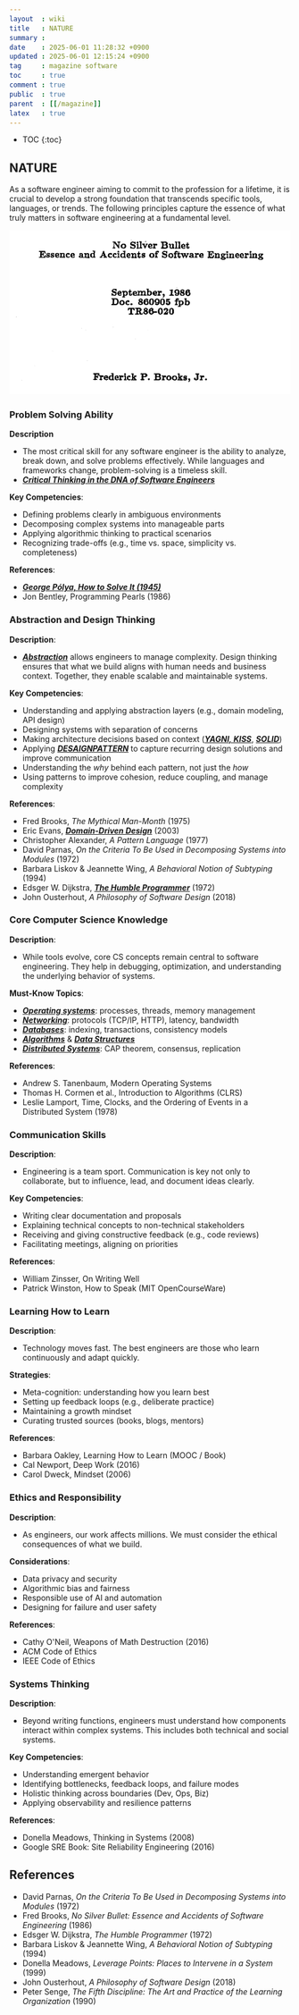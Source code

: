 ```yaml
---
layout  : wiki
title   : NATURE
summary : 
date    : 2025-06-01 11:28:32 +0900
updated : 2025-06-01 12:15:24 +0900
tag     : magazine software
toc     : true
comment : true
public  : true
parent  : [[/magazine]]
latex   : true
---
```

* TOC
{:toc}

## NATURE

As a software engineer aiming to commit to the profession for a lifetime, it is crucial to develop a strong foundation that transcends specific tools, languages, or trends. The following principles capture the essence of what truly matters in software engineering at a fundamental level.

![](/resource/wiki/magazine-nature/no-silver-bullets.png)

### Problem Solving Ability

__Description__
- The most critical skill for any software engineer is the ability to analyze, break down, and solve problems effectively. While languages and frameworks change, problem-solving is a timeless skill.
- ___[Critical Thinking in the DNA of Software Engineers](https://klarciel.net/wiki/magazine/magazine-critical-thinking/)___

__Key Competencies__:
- Defining problems clearly in ambiguous environments
- Decomposing complex systems into manageable parts
- Applying algorithmic thinking to practical scenarios
- Recognizing trade-offs (e.g., time vs. space, simplicity vs. completeness)

__References__:
- ___[George Pólya, How to Solve It (1945)](https://en.wikipedia.org/wiki/How_to_Solve_It)___
- Jon Bentley, Programming Pearls (1986)

### Abstraction and Design Thinking

__Description__:
- ___[Abstraction](https://klarciel.net/wiki/architecture/architecture-abstraction/)___ allows engineers to manage complexity. Design thinking ensures that what we build aligns with human needs and business context. Together, they enable scalable and maintainable systems.

__Key Competencies__:
- Understanding and applying abstraction layers (e.g., domain modeling, API design)
- Designing systems with separation of concerns
- Making architecture decisions based on context (___[YAGNI, KISS](https://klarciel.net/wiki/oop/oop-minimalist-concepts/)___, ___[SOLID](https://klarciel.net/wiki/oop/oop-solid/)___)
- Applying ___[DESAIGNPATTERN](https://klarciel.net/wiki/designpattern/)___ to capture recurring design solutions and improve communication
- Understanding the *why* behind each pattern, not just the *how*
- Using patterns to improve cohesion, reduce coupling, and manage complexity

__References__:
- Fred Brooks, *The Mythical Man-Month* (1975)
- Eric Evans, ___[Domain-Driven Design](https://klarciel.net/wiki/ddd/)___ (2003)
- Christopher Alexander, *A Pattern Language* (1977)
- David Parnas, *On the Criteria To Be Used in Decomposing Systems into Modules* (1972)
- Barbara Liskov & Jeannette Wing, *A Behavioral Notion of Subtyping* (1994)
- Edsger W. Dijkstra, ___[The Humble Programmer](https://www.cs.utexas.edu/~EWD/transcriptions/EWD03xx/EWD340.html)___ (1972)
- John Ousterhout, *A Philosophy of Software Design* (2018)

### Core Computer Science Knowledge

__Description__:
- While tools evolve, core CS concepts remain central to software engineering. They help in debugging, optimization, and understanding the underlying behavior of systems.

__Must-Know Topics__:
- ___[Operating systems](https://klarciel.net/wiki/operatingsystem/)___: processes, threads, memory management
- ___[Networking](https://klarciel.net/tag/#network)___: protocols (TCP/IP, HTTP), latency, bandwidth
- ___[Databases](https://klarciel.net/wiki/database/)___: indexing, transactions, consistency models
- ___[Algorithms](https://klarciel.net/wiki/algorithm/)___ & ___[Data Structures](https://klarciel.net/wiki/datastructures/)___
- ___[Distributed Systems](https://klarciel.net/tag/#distributed)___: CAP theorem, consensus, replication

__References__:
- Andrew S. Tanenbaum, Modern Operating Systems
- Thomas H. Cormen et al., Introduction to Algorithms (CLRS)
- Leslie Lamport, Time, Clocks, and the Ordering of Events in a Distributed System (1978)

### Communication Skills

__Description__:
- Engineering is a team sport. Communication is key not only to collaborate, but to influence, lead, and document ideas clearly.

__Key Competencies__:
- Writing clear documentation and proposals
- Explaining technical concepts to non-technical stakeholders
- Receiving and giving constructive feedback (e.g., code reviews)
- Facilitating meetings, aligning on priorities

__References__:
- William Zinsser, On Writing Well
- Patrick Winston, How to Speak (MIT OpenCourseWare)

### Learning How to Learn

__Description__:
- Technology moves fast. The best engineers are those who learn continuously and adapt quickly.

__Strategies__:
- Meta-cognition: understanding how you learn best
- Setting up feedback loops (e.g., deliberate practice)
- Maintaining a growth mindset
- Curating trusted sources (books, blogs, mentors)

__References__:
- Barbara Oakley, Learning How to Learn (MOOC / Book)
- Cal Newport, Deep Work (2016)
- Carol Dweck, Mindset (2006)

### Ethics and Responsibility

__Description__:
- As engineers, our work affects millions. We must consider the ethical consequences of what we build.

__Considerations__:
- Data privacy and security
- Algorithmic bias and fairness
- Responsible use of AI and automation
- Designing for failure and user safety

__References__:
- Cathy O'Neil, Weapons of Math Destruction (2016)
- ACM Code of Ethics
- IEEE Code of Ethics

### Systems Thinking

__Description__:
- Beyond writing functions, engineers must understand how components interact within complex systems. This includes both technical and social systems.

__Key Competencies__:
- Understanding emergent behavior
- Identifying bottlenecks, feedback loops, and failure modes
- Holistic thinking across boundaries (Dev, Ops, Biz)
- Applying observability and resilience patterns

__References__:
- Donella Meadows, Thinking in Systems (2008)
- Google SRE Book: Site Reliability Engineering (2016)

## References

- David Parnas, *On the Criteria To Be Used in Decomposing Systems into Modules* (1972)
- Fred Brooks, *No Silver Bullet: Essence and Accidents of Software Engineering* (1986)
- Edsger W. Dijkstra, *The Humble Programmer* (1972)
- Barbara Liskov & Jeannette Wing, *A Behavioral Notion of Subtyping* (1994)
- Donella Meadows, *Leverage Points: Places to Intervene in a System* (1999)
- John Ousterhout, *A Philosophy of Software Design* (2018)
- Peter Senge, *The Fifth Discipline: The Art and Practice of the Learning Organization* (1990)